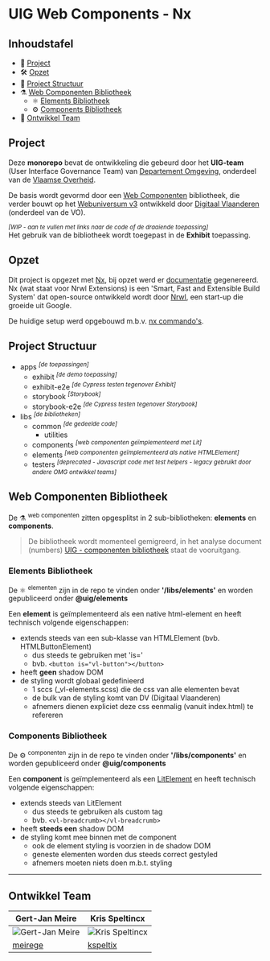# UIG Web Components - Nx

## Inhoudstafel

- 🚀 [Project](#project)
- 🛠 [Opzet](#opzet)
- 📒 [Project Structuur](#project-structuur)
- ⚗ [Web Componenten Bibliotheek](#web-componenten-bibliotheek)
    - ⚛ [Elements Bibliotheek](#elements-bibliotheek)
    - ⚙ [Components Bibliotheek](#components-bibliotheek)
- 👥 [Ontwikkel Team](#ontwikkel-team)

## Project

Deze __monorepo__ bevat de ontwikkeling die gebeurd door het __UIG-team__ (User Interface Governance Team)
van [Departement Omgeving](https://omgeving.vlaanderen.be/), onderdeel van
de [Vlaamse Overheid](https://www.vlaanderen.be/).

De basis wordt gevormd door een [Web Componenten](https://developer.mozilla.org/en-US/docs/Web/Web_Components)
bibliotheek, die verder bouwt op het [Webuniversum v3](https://overheid.vlaanderen.be/webuniversum/v3/) ontwikkeld
door [Digitaal Vlaanderen](https://www.vlaanderen.be/digitaal-vlaanderen) (onderdeel van de VO).

<sup>_[WIP - aan te vullen met links naar de code of de draaiende toepassing]_</sup>\
Het gebruik van de bibliotheek wordt toegepast in de __Exhibit__ toepassing.

## Opzet

Dit project is opgezet met [Nx](https://nx.dev/), bij opzet werd er [documentatie](resources/markdown/nx-nrwl.md) gegenereerd.
Nx (wat staat voor Nrwl Extensions) is een 'Smart, Fast and Extensible Build System' dat open-source ontwikkeld wordt
door [Nrwl](https://github.com/nrwl), een start-up die groeide uit Google.

De huidige setup werd opgebouwd m.b.v. [nx commando's](resources/markdown/nx-setup.md).

## Project Structuur

- apps <sup>_[de toepassingen]_</sup>
    - exhibit <sup>_[de demo toepassing]_</sup>
    - exhibit-e2e <sup>_[de Cypress testen tegenover Exhibit]_</sup>
    - storybook <sup>_[Storybook]_</sup>
    - storybook-e2e <sup>_[de Cypress testen tegenover Storybook]_</sup>
- libs <sup>_[de bibliotheken]_</sup>
    - common <sup>_[de gedeelde code]_</sup>
        - utilities
    - components <sup>_[web componenten geïmplementeerd met Lit]_</sup>
    - elements <sup>_[web componenten geïmplementeerd als native HTMLElement]_</sup>
    - testers <sup>_[deprecated - Javascript code met test helpers - legacy gebruikt door andere OMG ontwikkel teams]_</sup>

## Web Componenten Bibliotheek

De ⚗ <sup>web componenten</sup> zitten opgesplitst in 2 sub-bibliotheken: __elements__ en __components__.

> De bibliotheek wordt momenteel gemigreerd, in het analyse document
> (numbers) [UIG - componenten bibliotheek](docs/numbers/UIG%20-%20componenten%20bibliotheek.numbers) staat de
> vooruitgang.

### Elements Bibliotheek

De ⚛ <sup>elementen</sup> zijn in de repo te vinden onder __'/libs/elements'__ en worden gepubliceerd onder __@uig/elements__

Een __element__ is geïmplementeerd als een native html-element en heeft technisch volgende eigenschappen:
- extends steeds van een sub-klasse van HTMLElement (bvb. HTMLButtonElement)
  - dus steeds te gebruiken met 'is='
  - bvb. `<button is="vl-button"></button>`
- heeft __geen__ shadow DOM
- de styling wordt globaal gedefinieerd
  - 1 sccs (_vl-elements.scss) die de css van alle elementen bevat
  - de bulk van de styling komt van DV (Digitaal Vlaanderen)
  - afnemers dienen expliciet deze css eenmalig (vanuit index.html) te refereren

### Components Bibliotheek

De ⚙ <sup>componenten</sup> zijn in de repo te vinden onder __'/libs/components'__ en worden gepubliceerd onder __@uig/components__

Een __component__ is geïmplementeerd als een [LitElement](https://lit.dev/docs/api/LitElement/) en heeft technisch volgende eigenschappen:
- extends steeds van LitElement
  - dus steeds te gebruiken als custom tag
  - bvb. `<vl-breadcrumb></vl-breadcrumb>`
- heeft __steeds een__ shadow DOM
- de styling komt mee binnen met de component
  - ook de element styling is voorzien in de shadow DOM
  - geneste elementen worden dus steeds correct gestyled
  - afnemers moeten niets doen m.b.t. styling

<hr>

## Ontwikkel Team

| Gert-Jan Meire                                                            | Kris Speltincx                                                             |
|---------------------------------------------------------------------------|----------------------------------------------------------------------------|
| ![Gert-Jan Meire](https://avatars.githubusercontent.com/u/30627591?s=160) | ![Kris Speltincx](https://avatars.githubusercontent.com/u/110020569?s=160) |
| [meirege](https://github.com/meirege)                                     | [kspeltix](https://github.com/kspeltix)                                    |

